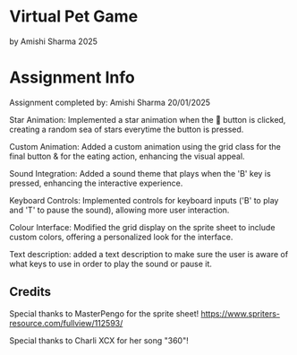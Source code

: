 # Virtual Pet Game
by Amishi Sharma 2025

# Assignment Info

Assignment completed by: Amishi Sharma 20/01/2025

Star Animation: Implemented a star animation when the 🌟 button is clicked, creating a random sea of stars everytime the button is pressed.

Custom Animation: Added a custom animation using the grid class for the final button & for the eating action, enhancing the visual appeal.

Sound Integration: Added a sound theme that plays when the 'B' key is pressed, enhancing the interactive experience.

Keyboard Controls: Implemented controls for keyboard inputs ('B' to play and 'T' to pause the sound), allowing more user interaction.

Colour Interface: Modified the grid display on the sprite sheet to include custom colors, offering a personalized look for the interface.

Text description: added a text description to make sure the user is aware of what keys to use in order to play the sound or pause it.

## Credits
Special thanks to MasterPengo for the sprite sheet! https://www.spriters-resource.com/fullview/112593/

Special thanks to Charli XCX for her song "360"!
